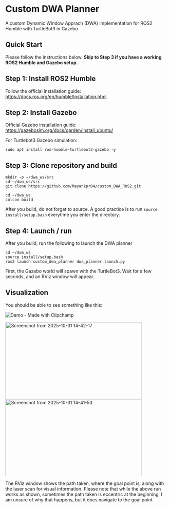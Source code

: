 # Custom DWA Planner

A custom Dynamic Window Apprach (DWA) implementation for ROS2 Humble with TurtleBot3 in Gazebo

## Quick Start

Please follow the instructions below. **Skip to Step 3 if you have a working ROS2 Humble and Gazebo setup.**

## Step 1: Install ROS2 Humble
Follow the official installation guide:
https://docs.ros.org/en/humble/Installation.html

## Step 2: Install Gazebo
Official Gazebo installation guide: 
https://gazebosim.org/docs/garden/install_ubuntu/

For Turtlebot3 Gazebo simulation:
```
sudo apt install ros-humble-turtlebot3-gazebo -y
```

## Step 3: Clone repository and build
```
mkdir -p ~/dwa_ws/src
cd ~/dwa_ws/src
git clone https://github.com/Mayankpr04/custom_DWA_ROS2.git
```
```
cd ~/dwa_ws
colcon build
```
After you build, do not forget to source. A good practice is to run ``` source install/setup.bash ``` everytime you enter the directory.

## Step 4: Launch / run
After you build, run the following to launch the DWA planner
```
cd ~/dwa_ws
source install/setup.bash
ros2 launch custom_dwa_planner dwa_planner.launch.py
```
First, the Gazebo world will spawn with the TurtleBot3. Wait for a few seconds, and an RViz window will appear.

 ## Visualization
 You should be able to see something like this:
 
![Demo - Made with Clipchamp](https://github.com/user-attachments/assets/9f8d724b-a6d0-43b0-bb02-e9535c0f7d55)

<img width="424" height="240" alt="Screenshot from 2025-10-31 14-42-17" src="https://github.com/user-attachments/assets/f492d9a3-dafa-485d-bb4f-528a1924f4dc" />
<img width="424" height="240" alt="Screenshot from 2025-10-31 14-41-53" src="https://github.com/user-attachments/assets/1097f46a-714f-4937-a81a-9796635d8817" />

The RViz window shows the path taken, where the goal point is, along with the laser scan for visual information. Please note that while the above run works as shown,
sometimes the path taken is eccentric at the beginning, I am unsure of why that happens, but it does navigate to the goal point




